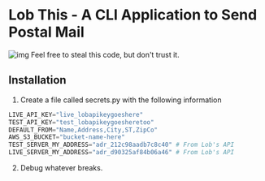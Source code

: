 # Lob This - A CLI Application to Send Postal Mail

![img](https://img.shields.io/badge/build-alpha-yellow) Feel free to steal this code, but don't trust it.

## Installation
1. Create a file called secrets.py with the following information
```python 
LIVE_API_KEY="live_lobapikeygoeshere"
TEST_API_KEY="test_lobapikeygoesheretoo"
DEFAULT_FROM="Name,Address,City,ST,ZipCo"
AWS_S3_BUCKET="bucket-name-here"
TEST_SERVER_MY_ADDRESS="adr_212c98aadb7c8c40" # From Lob's API
LIVE_SERVER_MY_ADDRESS="adr_d90325af84b06a46" # From Lob's API
```

2. Debug whatever breaks.
